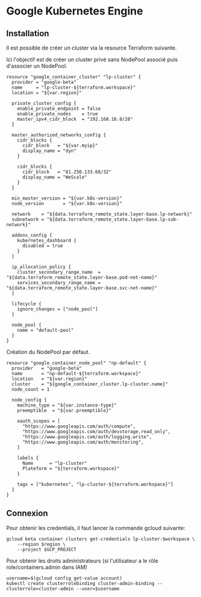 # Google Kubernetes Engine

## Installation

Il est possible de créer un cluster via la resource Terraform suivante.

Ici l'objectif est de créer un cluster privé sans NodePool associé puis d'associer un NodePool.

```language-terraform
resource "google_container_cluster" "lp-cluster" {
  provider = "google-beta"
  name     = "lp-cluster-${terraform.workspace}"
  location = "${var.region}"

  private_cluster_config {
    enable_private_endpoint = false
    enable_private_nodes    = true
    master_ipv4_cidr_block  = "192.168.16.0/28"
  }

  master_authorized_networks_config {
    cidr_blocks {
      cidr_block   = "${var.myip}"
      display_name = "dyn"
    }

    cidr_blocks {
      cidr_block   = "81.250.133.68/32"
      display_name = "WeScale"
    }
  }

  min_master_version = "${var.k8s-version}"
  node_version       = "${var.k8s-version}"

  network    = "${data.terraform_remote_state.layer-base.lp-network}"
  subnetwork = "${data.terraform_remote_state.layer-base.lp-sub-network}"

  addons_config {
    kubernetes_dashboard {
      disabled = true
    }
  }

  ip_allocation_policy {
    cluster_secondary_range_name  = "${data.terraform_remote_state.layer-base.pod-net-name}"
    services_secondary_range_name = "${data.terraform_remote_state.layer-base.svc-net-name}"
  }

  lifecycle {
    ignore_changes = ["node_pool"]
  }

  node_pool {
    name = "default-pool"
  }
}
```

Création du NodePool par défaut.

```language-terraform
resource "google_container_node_pool" "np-default" {
  provider   = "google-beta"
  name       = "np-default-${terraform.workspace}"
  location   = "${var.region}"
  cluster    = "${google_container_cluster.lp-cluster.name}"
  node_count = 1

  node_config {
    machine_type = "${var.instance-type}"
    preemptible  = "${var.preemptible}"

    oauth_scopes = [
      "https://www.googleapis.com/auth/compute",
      "https://www.googleapis.com/auth/devstorage.read_only",
      "https://www.googleapis.com/auth/logging.write",
      "https://www.googleapis.com/auth/monitoring",
    ]

    labels {
      Name      = "lp-cluster"
      Plateform = "${terraform.workspace}"
    }

    tags = ["kubernetes", "lp-cluster-${terraform.workspace}"]
  }
}
```

## Connexion

Pour obtenir les credentials, il faut lancer la commande gcloud suivante:

```language-bash
gcloud beta container clusters get-credentials lp-cluster-$workspace \
    --region $region \
    --project $GCP_PROJECT
```

Pour obtenir les droits administrateurs (si l'utilisateur a le rôle role/containers.admin dans IAM)

```language-bash
username=$(gcloud config get-value account)
kubectl create clusterrolebinding cluster-admin-binding --clusterrole=cluster-admin --user=$username
```
